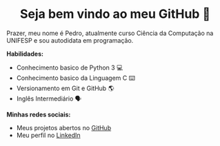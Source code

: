 <h1 align="center"> Seja bem vindo ao meu GitHub 👋 </h1>

Prazer, meu nome é Pedro, atualmente curso Ciência da Computação na UNIFESP e sou autodidata em programação.

**Habilidades:**
* Conhecimento basico de Python 3 💻
* Conhecimento basico da Linguagem C ⌨️
* Versionamento em Git e GitHub 🌎
* Inglês Intermediário 🗣️

**Minhas redes sociais:**
*  Meus projetos abertos no [GitHub](https://github.com/Pedrohclelis)
*  Meu perfil no [LinkedIn](https://www.linkedin.com/in/pedro-henrique-cometti-lelis-b84bb3214/)


<!--
**Pedrohclelis/pedrohclelis** is a ✨ _special_ ✨ repository because its `README.md` (this file) appears on your GitHub profile.

Here are some ideas to get you started:

- 🔭 I’m currently working on ...
- 🌱 I’m currently learning ...
- 👯 I’m looking to collaborate on ...
- 🤔 I’m looking for help with ...
- 💬 Ask me about ...
- 📫 How to reach me: ...
- 😄 Pronouns: ...
- ⚡ Fun fact: ...
-->
